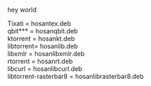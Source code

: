 <html>
hey world

Tixati  = hosantex.deb <br>
qbit*** = hosanqbit.deb <br>
ktorrent =  hosankt.deb <br>
libtorrent= hosanlib.deb <br>
libxmlr = hosanlibxmlr.deb <br>
rtorrent = hosanrt.deb <br>
libcurl = hosanlibcurl.deb <br>
libtorrent-rasterbar8 = hosanlibrasterbar8.deb <br>
<html/>
